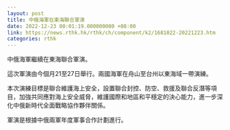 ```yaml
---
layout: post
title: 中俄海軍在東海聯合軍演
date: 2022-12-23 00:01:19.000000000 +08:00
link: https://news.rthk.hk/rthk/ch/component/k2/1681022-20221223.htm
categories: rthk
---
```


中俄海軍繼續在東海聯合軍演。

這次軍演由今個月21至27日舉行。兩國海軍在舟山至台州以東海域一帶演練。

本次演練目標是聯合維護海上安全，設置聯合封控、防空、救援及聯合反潛等項目，加強共同應對海上安全威脅，維護國際和地區和平穩定的決心能力，進一步深化中俄新時代全面戰略協作夥伴關係。

軍演是根據中俄兩軍年度軍事合作計劃進行。
